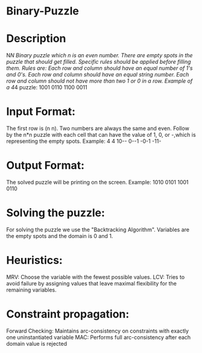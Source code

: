 # Binary-Puzzle

# Description
  N*N Binary puzzle which n is an even number. There are empty spots in the puzzle that should get filled. Specific rules should be applied before filling them. Rules are:
  Each row and column should have an equal number of 1's and 0's.
  Each row and column should have an equal string number.
  Each row and column should not have more than two 1 or 0 in a row.
  Example of a 4*4 puzzle:
  	1001
  	0110
  	1100
	  0011
	  
# Input Format:
  The first row is (n n). Two numbers are always the same and even.
  Follow by the n*n puzzle with each cell that can have the value of 1, 0, or  -,which is representing the empty spots.
  Example:
	4 4
	10--
  	0--1
	-0-1
  	-11-
	
# Output Format:
  The solved puzzle will be printing on the screen.
  Example:
	  1010
	  0101
	  1001
	  0110
	  
# Solving the puzzle:
  For solving the puzzle we use the "Backtracking Algorithm".
  Variables are the empty spots and the domain is 0 and 1.
  
# Heuristics:
  MRV: Choose the variable with the fewest possible values.
  LCV: Tries to avoid failure by assigning values that leave maximal flexibility for the remaining variables.
  
# Constraint propagation:
  Forward Checking: Maintains arc-consistency on constraints with exactly one uninstantiated variable 
  MAC: Performs full arc-consistency after each domain value is rejected
